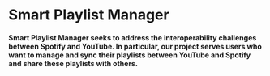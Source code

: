 # Smart Playlist Manager
#### Smart Playlist Manager seeks to address the interoperability challenges between Spotify and YouTube. In particular, our project serves users who want to manage and sync their playlists between YouTube and Spotify and share these playlists with others.
